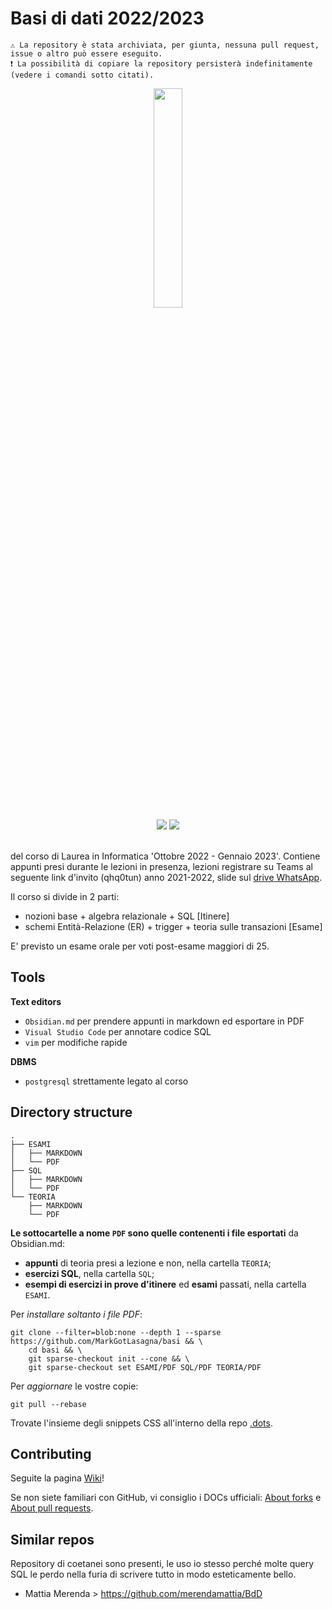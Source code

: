 # Basi di dati 2022/2023
```
⚠️ La repository è stata archiviata, per giunta, nessuna pull request, issue o altro può essere eseguito.
❗ La possibilità di copiare la repository persisterà indefinitamente (vedere i comandi sotto citati).
```
<div align=center>
	<image src=/.pics/basi_default.png width=30%></image></br>
	<image src=https://shields.io/badge/PostgreSQL-white?logo=postgresql&style=plastic></image>
	<image src=https://shields.io/badge/arch-white?logo=archlinux&style=plastic></image>
	</br></br>
</div>

del corso di Laurea in Informatica 'Ottobre 2022 - Gennaio 2023'.
Contiene appunti presi durante le lezioni in presenza, lezioni registrare su Teams al seguente link d'invito (qhq0tun) anno 2021-2022, slide sul [drive WhatsApp](https://drive.google.com/drive/folders/1hdHk5s0ys5xMJSEa-XeIjJ0rjM3nY5jW).

Il corso si divide in 2 parti:
- nozioni base + algebra relazionale + SQL \[Itinere]
- schemi Entità-Relazione (ER) + trigger + teoria sulle transazioni \[Esame]

E' previsto un esame orale per voti post-esame maggiori di 25.
## Tools 

**Text editors**
- `Obsidian.md` per prendere appunti in markdown ed esportare in PDF
- `Visual Studio Code` per annotare codice SQL
- `vim` per modifiche rapide

**DBMS**
- `postgresql` strettamente legato al corso

## Directory structure

```
.
├── ESAMI
│   ├── MARKDOWN
│   └── PDF
├── SQL
│   ├── MARKDOWN
│   └── PDF
└── TEORIA
    ├── MARKDOWN
    └── PDF
```

**Le sottocartelle a nome `PDF` sono quelle contenenti i file esportati** da Obsidian.md:
- **appunti** di teoria presi a lezione e non, nella cartella `TEORIA`;
- **esercizi SQL**, nella cartella `SQL`;
- **esempi di esercizi in prove d'itinere** ed **esami** passati, nella cartella `ESAMI`.

Per _installare soltanto i file PDF_:
```
git clone --filter=blob:none --depth 1 --sparse https://github.com/MarkGotLasagna/basi && \
    cd basi && \
    git sparse-checkout init --cone && \
    git sparse-checkout set ESAMI/PDF SQL/PDF TEORIA/PDF
```
Per _aggiornare_ le vostre copie:
```
git pull --rebase
```

Trovate l'insieme degli snippets CSS all'interno della repo [.dots](https://github.com/MarkGotLasagna/.dots).

## Contributing
Seguite la pagina [Wiki](https://github.com/MarkGotLasagna/basi/wiki)!

Se non siete familiari con GitHub, vi consiglio i DOCs ufficiali: [About forks](https://docs.github.com/en/pull-requests/collaborating-with-pull-requests/working-with-forks/about-forks) e [About pull requests](https://docs.github.com/en/pull-requests/collaborating-with-pull-requests/proposing-changes-to-your-work-with-pull-requests/about-pull-requests).

## Similar repos
Repository di coetanei sono presenti, le uso io stesso perché molte query SQL le perdo nella furia di scrivere tutto in modo esteticamente bello.

- Mattia Merenda > https://github.com/merendamattia/BdD
